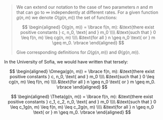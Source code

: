 > We can extend our notation to the case of two parameters $n$ and $m$ that
> can go to $\infty$ independently at different rates. For a given function
> $g(n, m)$ we denote $O(g(n, m))$ the set of functions:
>
> $$ \begin{aligned}
>      O(g(n, m)) = \lbrace f(n, m):
>        &\text{there exist positive constants } c, n_0, \text{ and } m_0 \\\\
>        &\text{such that } 0 \leq f(n, m) \leq cg(n, m) \\\\
>        &\text{for all } n \geq n_0 \text{ or } m \geq m_0. \rbrace
>    \end{aligned} $$
>
> Give corresponding definitions for $\Omega(g(n, m))$ and $\Theta(g(n, m))$.

In the University of Sofia, we would have written that tersely:

$$ \begin{aligned}
     \Omega(g(n, m)) = \lbrace f(n, m):
       &\text{there exist positive constants } c, n_0, \text{ and } m_0 \\\\
       &\text{such that } 0 \leq cg(n, m) \leq f(n, m) \\\\
       &\text{for all } n \geq n_0 \text{ or } m \geq m_0. \rbrace
   \end{aligned} $$

$$ \begin{aligned}
     \Theta(g(n, m)) = \lbrace f(n, m):
       &\text{there exist positive constants } c_1, c_2, n_0, \text{ and } m_0 \\\\
       &\text{such that } 0 \leq c_1g(n, m) \leq f(n, m) \leq c_2g(n, m) \\\\
       &\text{for all } n \geq n_0 \text{ or } m \geq m_0. \rbrace
   \end{aligned} $$

